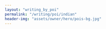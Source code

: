 ```yaml
---
layout: "writing_by_poi"
permalink: "/writing/poi/indian"
header-img: "assets/owner/hero/pois-bg.jpg"
---
```

